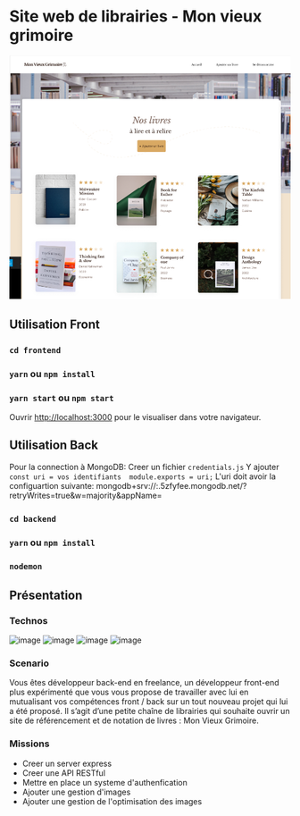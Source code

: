 # Site web de librairies  - Mon vieux grimoire 

![Page d'acceuil du site Kasa](frontend/src/images/mon_vieux_grimoire-thumnail.png)

## Utilisation Front
### `cd frontend`
### `yarn` ou `npm install`
### `yarn start` ou `npm start`

Ouvrir [http://localhost:3000](http://localhost:3000) pour le visualiser dans votre navigateur.

## Utilisation Back

Pour la connection  à MongoDB:
Creer un fichier `credentials.js`
Y ajouter 
`const uri = vos identifiants 
module.exports = uri;`
L'uri doit avoir la configuartion suivante:
mongodb+srv://<id>:<password><cluster-name>.5zfyfee.mongodb.net/?retryWrites=true&w=majority&appName=<cluster-name>

### `cd backend`
### `yarn` ou `npm install`
### `nodemon`

## Présentation
### Technos
![image](https://img.shields.io/badge/JavaScript-323330?style=for-the-badge&logo=javascript&logoColor=F7DF1E)
![image](https://img.shields.io/badge/Express.js-404D59?style=for-the-badge)
![image](https://img.shields.io/badge/Node.js-43853D?style=for-the-badge&logo=node.js&logoColor=white)
![image](https://img.shields.io/badge/MongoDB-4EA94B?style=for-the-badge&logo=mongodb&logoColor=white)

### Scenario 
Vous êtes développeur back-end en freelance, un développeur front-end plus expérimenté que vous vous propose de travailler avec lui en mutualisant vos compétences front / back sur un tout nouveau projet qui lui a été proposé.
Il s’agit d’une petite chaîne de librairies qui souhaite ouvrir un site de référencement et de notation de livres : Mon Vieux Grimoire.

### Missions
+ Creer un server express
+ Creer une API RESTful
+ Mettre en place un systeme d'authenfication
+ Ajouter une gestion d'images
+ Ajouter une gestion de l'optimisation des images
